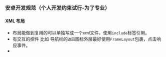 ### 安卓开发规范（个人开发约束试行-为了专业）

#### XML 布局
* 布局能做到复用的可以单独写成一个xml文件，使用`include`标签引用。
* 有交互的控件 比如 导航栏的`返回`图标外层最好使用`FrameLayout`包裹，点击响应事件。
* 